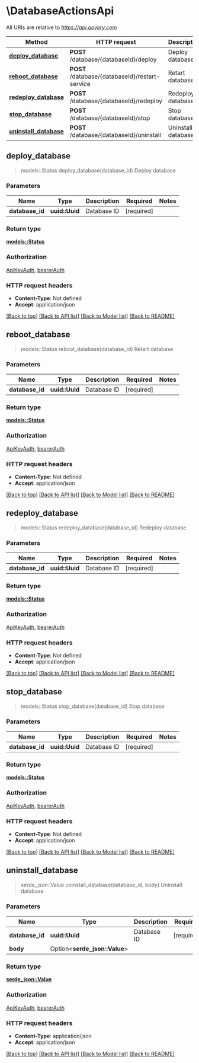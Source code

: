# \DatabaseActionsApi

All URIs are relative to *https://api.qovery.com*

Method | HTTP request | Description
------------- | ------------- | -------------
[**deploy_database**](DatabaseActionsApi.md#deploy_database) | **POST** /database/{databaseId}/deploy | Deploy database 
[**reboot_database**](DatabaseActionsApi.md#reboot_database) | **POST** /database/{databaseId}/restart-service | Retart database
[**redeploy_database**](DatabaseActionsApi.md#redeploy_database) | **POST** /database/{databaseId}/redeploy | Redeploy database
[**stop_database**](DatabaseActionsApi.md#stop_database) | **POST** /database/{databaseId}/stop | Stop database
[**uninstall_database**](DatabaseActionsApi.md#uninstall_database) | **POST** /database/{databaseId}/uninstall | Uninstall database



## deploy_database

> models::Status deploy_database(database_id)
Deploy database 

### Parameters


Name | Type | Description  | Required | Notes
------------- | ------------- | ------------- | ------------- | -------------
**database_id** | **uuid::Uuid** | Database ID | [required] |

### Return type

[**models::Status**](Status.md)

### Authorization

[ApiKeyAuth](../README.md#ApiKeyAuth), [bearerAuth](../README.md#bearerAuth)

### HTTP request headers

- **Content-Type**: Not defined
- **Accept**: application/json

[[Back to top]](#) [[Back to API list]](../README.md#documentation-for-api-endpoints) [[Back to Model list]](../README.md#documentation-for-models) [[Back to README]](../README.md)


## reboot_database

> models::Status reboot_database(database_id)
Retart database

### Parameters


Name | Type | Description  | Required | Notes
------------- | ------------- | ------------- | ------------- | -------------
**database_id** | **uuid::Uuid** | Database ID | [required] |

### Return type

[**models::Status**](Status.md)

### Authorization

[ApiKeyAuth](../README.md#ApiKeyAuth), [bearerAuth](../README.md#bearerAuth)

### HTTP request headers

- **Content-Type**: Not defined
- **Accept**: application/json

[[Back to top]](#) [[Back to API list]](../README.md#documentation-for-api-endpoints) [[Back to Model list]](../README.md#documentation-for-models) [[Back to README]](../README.md)


## redeploy_database

> models::Status redeploy_database(database_id)
Redeploy database

### Parameters


Name | Type | Description  | Required | Notes
------------- | ------------- | ------------- | ------------- | -------------
**database_id** | **uuid::Uuid** | Database ID | [required] |

### Return type

[**models::Status**](Status.md)

### Authorization

[ApiKeyAuth](../README.md#ApiKeyAuth), [bearerAuth](../README.md#bearerAuth)

### HTTP request headers

- **Content-Type**: Not defined
- **Accept**: application/json

[[Back to top]](#) [[Back to API list]](../README.md#documentation-for-api-endpoints) [[Back to Model list]](../README.md#documentation-for-models) [[Back to README]](../README.md)


## stop_database

> models::Status stop_database(database_id)
Stop database

### Parameters


Name | Type | Description  | Required | Notes
------------- | ------------- | ------------- | ------------- | -------------
**database_id** | **uuid::Uuid** | Database ID | [required] |

### Return type

[**models::Status**](Status.md)

### Authorization

[ApiKeyAuth](../README.md#ApiKeyAuth), [bearerAuth](../README.md#bearerAuth)

### HTTP request headers

- **Content-Type**: Not defined
- **Accept**: application/json

[[Back to top]](#) [[Back to API list]](../README.md#documentation-for-api-endpoints) [[Back to Model list]](../README.md#documentation-for-models) [[Back to README]](../README.md)


## uninstall_database

> serde_json::Value uninstall_database(database_id, body)
Uninstall database

### Parameters


Name | Type | Description  | Required | Notes
------------- | ------------- | ------------- | ------------- | -------------
**database_id** | **uuid::Uuid** | Database ID | [required] |
**body** | Option<**serde_json::Value**> |  |  |

### Return type

[**serde_json::Value**](serde_json::Value.md)

### Authorization

[ApiKeyAuth](../README.md#ApiKeyAuth), [bearerAuth](../README.md#bearerAuth)

### HTTP request headers

- **Content-Type**: application/json
- **Accept**: application/json

[[Back to top]](#) [[Back to API list]](../README.md#documentation-for-api-endpoints) [[Back to Model list]](../README.md#documentation-for-models) [[Back to README]](../README.md)

